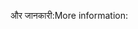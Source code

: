 <span data-ttu-id="1a120-101">और जानकारी:</span><span class="sxs-lookup"><span data-stu-id="1a120-101">More information:</span></span>